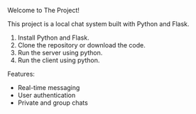 

Welcome to The Project!

This project is a local chat system built with Python and Flask.



1. Install Python and Flask.
2. Clone the repository or download the code.
3. Run the server using python.
4. Run the client using python.


Features:

- Real-time messaging
- User authentication
- Private and group chats
